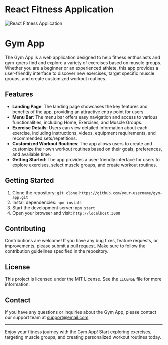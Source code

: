 # React Fitness Application

![React Fitness Application](https://i.ibb.co/Yt9spGc/image.png)

# Gym App

The Gym App is a web application designed to help fitness enthusiasts and gym-goers find and explore a variety of exercises based on muscle groups. Whether you are a beginner or an experienced athlete, this app provides a user-friendly interface to discover new exercises, target specific muscle groups, and create customized workout routines.

## Features

- **Landing Page**: The landing page showcases the key features and benefits of the app, providing an attractive entry point for users.
- **Menu Bar**: The menu bar offers easy navigation and access to various functionalities, including Home, Exercises, and Muscle Groups.
- **Exercise Details**: Users can view detailed information about each exercise, including instructions, videos, equipment requirements, and recommended sets/repetitions.
- **Customized Workout Routines**: The app allows users to create and customize their own workout routines based on their goals, preferences, and available time.
- **Getting Started**: The app provides a user-friendly interface for users to explore exercises, select muscle groups, and create workout routines.

## Getting Started

1. Clone the repository: `git clone https://github.com/your-username/gym-app.git`
2. Install dependencies: `npm install`
3. Start the development server: `npm start`
4. Open your browser and visit: `http://localhost:3000`

## Contributing

Contributions are welcome! If you have any bug fixes, feature requests, or improvements, please submit a pull request. Make sure to follow the contribution guidelines specified in the repository.

## License

This project is licensed under the MIT License. See the `LICENSE` file for more information.

## Contact

If you have any questions or inquiries about the Gym App, please contact our support team at support@email.com.

---

Enjoy your fitness journey with the Gym App! Start exploring exercises, targeting muscle groups, and creating personalized workout routines today.

